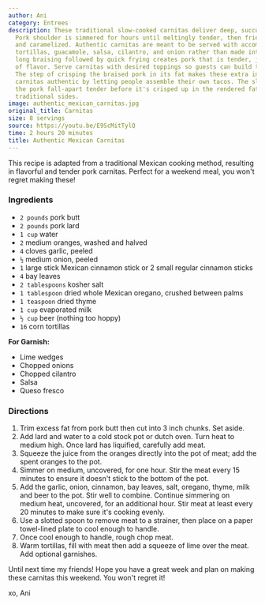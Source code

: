 ```yaml
---
author: Ani
category: Entrees
description: These traditional slow-cooked carnitas deliver deep, succulent pork flavor.
  Pork shoulder is simmered for hours until meltingly tender, then fried until crispy
  and caramelized. Authentic carnitas are meant to be served with accompaniments like
  tortillas, guacamole, salsa, cilantro, and onion rather than made into tacos. The
  long braising followed by quick frying creates pork that is tender, juicy and full
  of flavor. Serve carnitas with desired toppings so guests can build their own tacos.
  The step of crisping the braised pork in its fat makes these extra indulgent. Keep
  carnitas authentic by letting people assemble their own tacos. The slow braise makes
  the pork fall-apart tender before it's crisped up in the rendered fat. Serve with
  traditional sides.
image: authentic_mexican_carnitas.jpg
original_title: Carnitas
size: 8 servings
source: https://youtu.be/E9ScMitTylQ
time: 2 hours 20 minutes
title: Authentic Mexican Carnitas
---
```

This recipe is adapted from a traditional Mexican cooking method, resulting in flavorful and tender pork carnitas. Perfect for a weekend meal, you won't regret making these!

### Ingredients

* `2 pounds` pork butt
* `2 pounds` pork lard
* `1 cup` water
* `2` medium oranges, washed and halved
* `4` cloves garlic, peeled
* `½` medium onion, peeled
* `1` large stick Mexican cinnamon stick or 2 small regular cinnamon sticks
* `4` bay leaves
* `2 tablespoons` kosher salt
* `1 tablespoon` dried whole Mexican oregano, crushed between palms
* `1 teaspoon` dried thyme
* `1 cup` evaporated milk
* `½ cup` beer (nothing too hoppy)
* `16` corn tortillas

**For Garnish:**

* Lime wedges
* Chopped onions
* Chopped cilantro
* Salsa
* Queso fresco

### Directions

1. Trim excess fat from pork butt then cut into 3 inch chunks. Set aside.
2. Add lard and water to a cold stock pot or dutch oven. Turn heat to medium high. Once lard has liquified, carefully add meat.
3. Squeeze the juice from the oranges directly into the pot of meat; add the spent oranges to the pot.
4. Simmer on medium, uncovered, for one hour. Stir the meat every 15 minutes to ensure it doesn't stick to the bottom of the pot.
5. Add the garlic, onion, cinnamon, bay leaves, salt, oregano, thyme, milk and beer to the pot. Stir well to combine. Continue simmering on medium heat, uncovered, for an additional hour. Stir meat at least every 20 minutes to make sure it's cooking evenly.
6. Use a slotted spoon to remove meat to a strainer, then place on a paper towel-lined plate to cool enough to handle.
7. Once cool enough to handle, rough chop meat.
8. Warm tortillas, fill with meat then add a squeeze of lime over the meat. Add optional garnishes.

Until next time my friends! Hope you have a great week and plan on making these carnitas this weekend. You won't regret it!

xo, Ani
